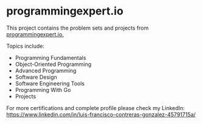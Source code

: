 # programmingexpert.io

This project contains the problem sets and projects from [programmingexpert.io.](https://www.programmingexpert.io/product)

Topics include:

- Programming Fundamentals
- Object-Oriented Programming
- Advanced Programming
- Software Design
- Software Engineering Tools
- Programming With Go
- Projects

For more certifications and complete profile please check my LinkedIn: https://www.linkedin.com/in/luis-francisco-contreras-gonzalez-45791715a/
